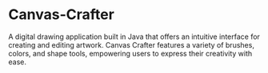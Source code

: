 # Canvas-Crafter
A digital drawing application built in Java that offers an intuitive interface for creating and editing artwork. Canvas Crafter features a variety of brushes, colors, and shape tools, empowering users to express their creativity with ease.
